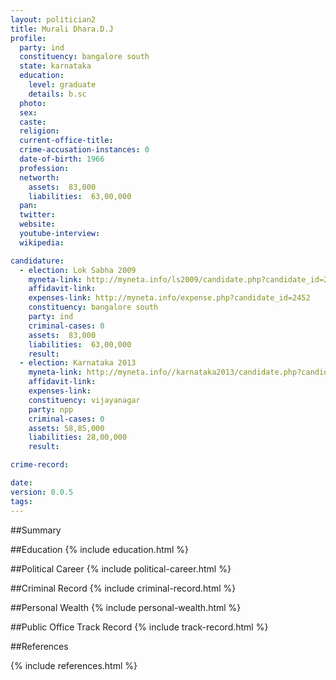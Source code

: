 ```yaml
---
layout: politician2
title: Murali Dhara.D.J
profile: 
  party: ind
  constituency: bangalore south
  state: karnataka
  education: 
    level: graduate
    details: b.sc
  photo: 
  sex: 
  caste: 
  religion: 
  current-office-title: 
  crime-accusation-instances: 0
  date-of-birth: 1966
  profession: 
  networth: 
    assets:  83,000
    liabilities:  63,00,000
  pan: 
  twitter: 
  website: 
  youtube-interview: 
  wikipedia: 

candidature: 
  - election: Lok Sabha 2009
    myneta-link: http://myneta.info/ls2009/candidate.php?candidate_id=2452
    affidavit-link: 
    expenses-link: http://myneta.info/expense.php?candidate_id=2452
    constituency: bangalore south 
    party: ind
    criminal-cases: 0
    assets:  83,000
    liabilities:  63,00,000
    result:  
  - election: Karnataka 2013
    myneta-link: http://myneta.info//karnataka2013/candidate.php?candidate_id=1178
    affidavit-link: 
    expenses-link: 
    constituency: vijayanagar 
    party: npp
    criminal-cases: 0
    assets: 58,85,000
    liabilities: 28,00,000
    result:  

crime-record: 

date: 
version: 0.0.5
tags: 
---
```

##Summary


##Education
{% include education.html %}


##Political Career
{% include political-career.html %}


##Criminal Record
{% include criminal-record.html %}


##Personal Wealth
{% include personal-wealth.html %}


##Public Office Track Record
{% include track-record.html %}


##References


{% include references.html %}
